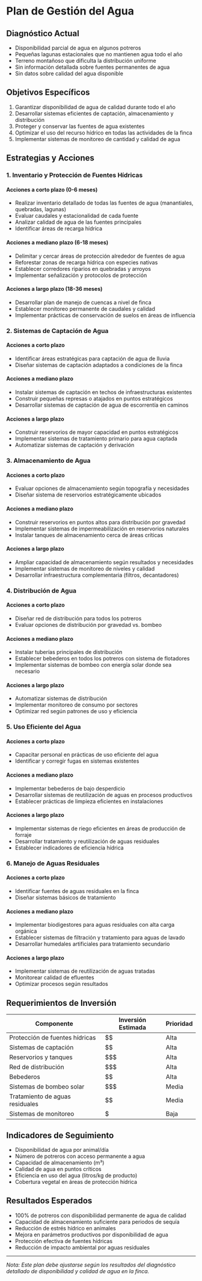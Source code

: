 # Plan de Gestión del Agua

## Diagnóstico Actual

- Disponibilidad parcial de agua en algunos potreros
- Pequeñas lagunas estacionales que no mantienen agua todo el año
- Terreno montañoso que dificulta la distribución uniforme
- Sin información detallada sobre fuentes permanentes de agua
- Sin datos sobre calidad del agua disponible

## Objetivos Específicos

1. Garantizar disponibilidad de agua de calidad durante todo el año
2. Desarrollar sistemas eficientes de captación, almacenamiento y distribución
3. Proteger y conservar las fuentes de agua existentes
4. Optimizar el uso del recurso hídrico en todas las actividades de la finca
5. Implementar sistemas de monitoreo de cantidad y calidad de agua

## Estrategias y Acciones

### 1. Inventario y Protección de Fuentes Hídricas

#### Acciones a corto plazo (0-6 meses)
- Realizar inventario detallado de todas las fuentes de agua (manantiales, quebradas, lagunas)
- Evaluar caudales y estacionalidad de cada fuente
- Analizar calidad de agua de las fuentes principales
- Identificar áreas de recarga hídrica

#### Acciones a mediano plazo (6-18 meses)
- Delimitar y cercar áreas de protección alrededor de fuentes de agua
- Reforestar zonas de recarga hídrica con especies nativas
- Establecer corredores riparios en quebradas y arroyos
- Implementar señalización y protocolos de protección

#### Acciones a largo plazo (18-36 meses)
- Desarrollar plan de manejo de cuencas a nivel de finca
- Establecer monitoreo permanente de caudales y calidad
- Implementar prácticas de conservación de suelos en áreas de influencia

### 2. Sistemas de Captación de Agua

#### Acciones a corto plazo
- Identificar áreas estratégicas para captación de agua de lluvia
- Diseñar sistemas de captación adaptados a condiciones de la finca

#### Acciones a mediano plazo
- Instalar sistemas de captación en techos de infraestructuras existentes
- Construir pequeñas represas o atajados en puntos estratégicos
- Desarrollar sistemas de captación de agua de escorrentía en caminos

#### Acciones a largo plazo
- Construir reservorios de mayor capacidad en puntos estratégicos
- Implementar sistemas de tratamiento primario para agua captada
- Automatizar sistemas de captación y derivación

### 3. Almacenamiento de Agua

#### Acciones a corto plazo
- Evaluar opciones de almacenamiento según topografía y necesidades
- Diseñar sistema de reservorios estratégicamente ubicados

#### Acciones a mediano plazo
- Construir reservorios en puntos altos para distribución por gravedad
- Implementar sistemas de impermeabilización en reservorios naturales
- Instalar tanques de almacenamiento cerca de áreas críticas

#### Acciones a largo plazo
- Ampliar capacidad de almacenamiento según resultados y necesidades
- Implementar sistemas de monitoreo de niveles y calidad
- Desarrollar infraestructura complementaria (filtros, decantadores)

### 4. Distribución de Agua

#### Acciones a corto plazo
- Diseñar red de distribución para todos los potreros
- Evaluar opciones de distribución por gravedad vs. bombeo

#### Acciones a mediano plazo
- Instalar tuberías principales de distribución
- Establecer bebederos en todos los potreros con sistema de flotadores
- Implementar sistemas de bombeo con energía solar donde sea necesario

#### Acciones a largo plazo
- Automatizar sistemas de distribución
- Implementar monitoreo de consumo por sectores
- Optimizar red según patrones de uso y eficiencia

### 5. Uso Eficiente del Agua

#### Acciones a corto plazo
- Capacitar personal en prácticas de uso eficiente del agua
- Identificar y corregir fugas en sistemas existentes

#### Acciones a mediano plazo
- Implementar bebederos de bajo desperdicio
- Desarrollar sistemas de reutilización de aguas en procesos productivos
- Establecer prácticas de limpieza eficientes en instalaciones

#### Acciones a largo plazo
- Implementar sistemas de riego eficientes en áreas de producción de forraje
- Desarrollar tratamiento y reutilización de aguas residuales
- Establecer indicadores de eficiencia hídrica

### 6. Manejo de Aguas Residuales

#### Acciones a corto plazo
- Identificar fuentes de aguas residuales en la finca
- Diseñar sistemas básicos de tratamiento

#### Acciones a mediano plazo
- Implementar biodigestores para aguas residuales con alta carga orgánica
- Establecer sistemas de filtración y tratamiento para aguas de lavado
- Desarrollar humedales artificiales para tratamiento secundario

#### Acciones a largo plazo
- Implementar sistemas de reutilización de aguas tratadas
- Monitorear calidad de efluentes
- Optimizar procesos según resultados

## Requerimientos de Inversión

| Componente | Inversión Estimada | Prioridad |
|------------|-------------------|-----------|
| Protección de fuentes hídricas | $$ | Alta |
| Sistemas de captación | $$ | Alta |
| Reservorios y tanques | $$$ | Alta |
| Red de distribución | $$$ | Alta |
| Bebederos | $$ | Alta |
| Sistemas de bombeo solar | $$$ | Media |
| Tratamiento de aguas residuales | $$ | Media |
| Sistemas de monitoreo | $ | Baja |

## Indicadores de Seguimiento

- Disponibilidad de agua por animal/día
- Número de potreros con acceso permanente a agua
- Capacidad de almacenamiento (m³)
- Calidad de agua en puntos críticos
- Eficiencia en uso del agua (litros/kg de producto)
- Cobertura vegetal en áreas de protección hídrica

## Resultados Esperados

- 100% de potreros con disponibilidad permanente de agua de calidad
- Capacidad de almacenamiento suficiente para periodos de sequía
- Reducción de estrés hídrico en animales
- Mejora en parámetros productivos por disponibilidad de agua
- Protección efectiva de fuentes hídricas
- Reducción de impacto ambiental por aguas residuales

---

*Nota: Este plan debe ajustarse según los resultados del diagnóstico detallado de disponibilidad y calidad de agua en la finca.*
